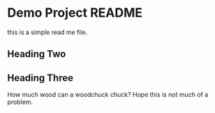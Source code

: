# Demo Project README

this is a simple read me file.

## Heading Two
## Heading Three

How much wood can a woodchuck chuck?
Hope this is not much of a problem.

